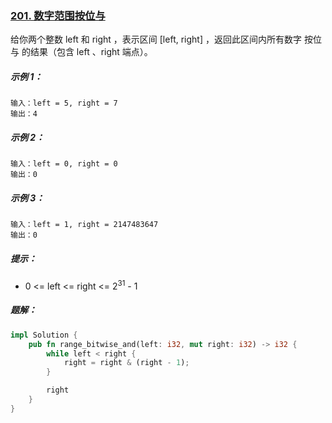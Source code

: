 ### [201. 数字范围按位与](https://leetcode.cn/problems/bitwise-and-of-numbers-range/)
给你两个整数 left 和 right ，表示区间 [left, right] ，返回此区间内所有数字 按位与 的结果（包含 left 、right 端点）。



##### 示例 1：
```
输入：left = 5, right = 7
输出：4
```

##### 示例 2：
```
输入：left = 0, right = 0
输出：0
```

##### 示例 3：
```
输入：left = 1, right = 2147483647
输出：0
```

##### 提示：
- 0 <= left <= right <= 2<sup>31</sup> - 1

##### 题解：
```rust
impl Solution {
    pub fn range_bitwise_and(left: i32, mut right: i32) -> i32 {
        while left < right {
            right = right & (right - 1);
        }

        right
    }
}
```

